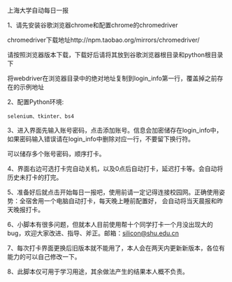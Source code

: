 上海大学自动每日一报

1、请先安装谷歌浏览器chrome和配置chrome的chromedriver

  chromedriver下载地址http://npm.taobao.org/mirrors/chromedriver/

  请按照浏览器版本下载，下载好后请将其放到谷歌浏览器根目录和python根目录下

  将webdriver在浏览器目录中的绝对地址复制到login_info第一行，覆盖掉之前存在的示例地址


2、配置Python环境:

	selenium、tkinter、bs4


3、进入界面先输入账号密码，点击添加账号。信息会加密储存在login_info中，如果密码输入错误请在login_info中删除对应一行，不要留下换行符。

   可以储存多个账号密码，顺序打卡。


4、界面右边可选打卡完自动关机，以及0点后自动打卡，延迟打卡等。会自动将历史未打卡的打完。


5、准备好后就点击开始每日一报吧，使用前请一定记得连接校园网。正确使用姿势：全宿舍用一个电脑自动打卡，每天晚上睡前配置好， 会自动将当天晨报和昨天晚报打卡。


6、小脚本有很多问题，但就本人目前使用帮十个同学打卡一个月没出现大的bug，欢迎大家改进、指导、斧正。邮箱：silicon@shu.edu.cn


7、每次打卡界面更换后旧版本就不能用了，本人会在两天内更新新版本，各位有能力的可以自己修改一下。


8、此脚本仅可用于学习用途，其余做法产生的结果本人概不负责。

